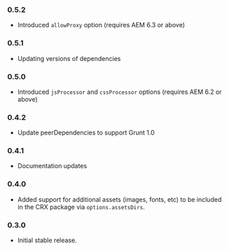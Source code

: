 ### 0.5.2
* Introduced `allowProxy` option (requires AEM 6.3 or above)

### 0.5.1
* Updating versions of dependencies

### 0.5.0
* Introduced `jsProcessor` and `cssProcessor` options (requires AEM 6.2 or above)

### 0.4.2
* Update peerDependencies to support Grunt 1.0

### 0.4.1
* Documentation updates

### 0.4.0
* Added support for additional assets (images, fonts, etc) to be included in the CRX package via `options.assetsDirs`.

### 0.3.0
* Initial stable release.
